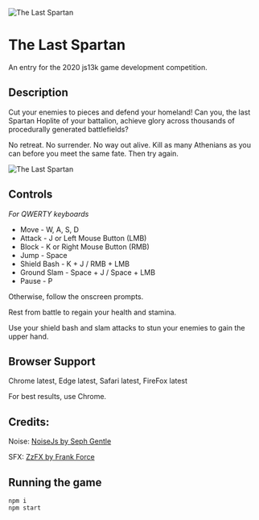 ![The Last Spartan](https://github.com/ferronsays/js13k-TheLastSpartan/blob/master/media/logo_small.png)

# The Last Spartan

An entry for the 2020 js13k game development competition.

## Description

Cut your enemies to pieces and defend your homeland! Can you, the last Spartan Hoplite of your battalion, achieve glory across thousands of procedurally generated battlefields?

No retreat. No surrender. No way out alive. Kill as many Athenians as you can before you meet the same fate. Then try again.

![The Last Spartan](https://github.com/ferronsays/js13k-TheLastSpartan/blob/master/media/logo_large.png)

## Controls

_For QWERTY keyboards_

- Move - W, A, S, D
- Attack - J or Left Mouse Button (LMB)
- Block - K or Right Mouse Button (RMB)
- Jump - Space
- Shield Bash - K + J / RMB + LMB
- Ground Slam - Space + J / Space + LMB
- Pause - P

Otherwise, follow the onscreen prompts.

Rest from battle to regain your health and stamina.

Use your shield bash and slam attacks to stun your enemies to gain the upper hand.

## Browser Support

Chrome latest, Edge latest, Safari latest, FireFox latest

For best results, use Chrome.

## Credits: 

Noise: [NoiseJs by Seph Gentle](https://github.com/josephg/noisejs)

SFX: [ZzFX by Frank Force](https://github.com/KilledByAPixel/ZzFX)




## Running the game

```
npm i
npm start
```
